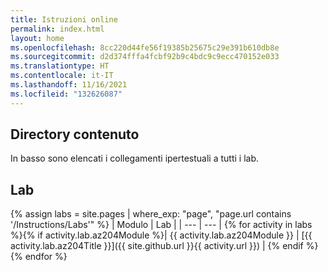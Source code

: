 ```yaml
---
title: Istruzioni online
permalink: index.html
layout: home
ms.openlocfilehash: 8cc220d44fe56f19385b25675c29e391b610db8e
ms.sourcegitcommit: d2d374fffa4fcbf92b9c4bdc9c9ecc470152e033
ms.translationtype: HT
ms.contentlocale: it-IT
ms.lasthandoff: 11/16/2021
ms.locfileid: "132626087"
---
```

## <a name="content-directory"></a>Directory contenuto

In basso sono elencati i collegamenti ipertestuali a tutti i lab.

## <a name="labs"></a>Lab

{% assign labs = site.pages | where_exp: "page", "page.url contains '/Instructions/Labs'" %}
| Modulo | Lab |
| --- | --- |
{% for activity in labs  %}{% if activity.lab.az204Module %}| {{ activity.lab.az204Module }} | [{{ activity.lab.az204Title }}]({{ site.github.url }}{{ activity.url }}) |
{% endif %}{% endfor %}
